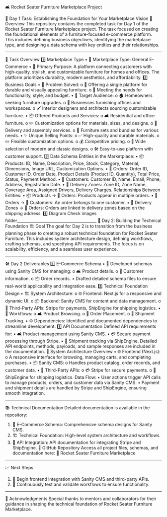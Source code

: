 🛋️ Rocket Seater Furniture Marketplace Project

📅 Day 1 Task: Establishing the Foundation for Your Marketplace Vision
📖 Overview
This repository contains the completed task for Day 1 of the Rocket Seater Furniture Marketplace project. The task focused on creating the foundational elements of a furniture-focused e-commerce platform. This includes defining business objectives, identifying the marketplace type, and designing a data schema with key entities and their relationships.
________________________________________
📝 Task Overview
1️⃣ Marketplace Type
•	🛒 Marketplace Type: General E-Commerce
•	🎯 Primary Purpose: A platform connecting customers with high-quality, stylish, and customizable furniture for homes and offices. The platform prioritizes durability, modern aesthetics, and affordability.
2️⃣ Business Goals
•	🔧 Problem Solved:
o	🏡 Offering a single platform for durable and visually appealing furniture.
o	🎨 Meeting the needs for functionality, style, and budget.
•	👥 Target Audience:
o	🏠 Homeowners seeking furniture upgrades.
o	🏢 Businesses furnishing offices and workspaces.
o	🖌️ Interior designers and architects sourcing customizable furniture.
•	📦 Offered Products and Services:
o	🛋️ Residential and office furniture.
o	✏️ Customization options for materials, sizes, and designs.
o	🚚 Delivery and assembly services.
o	🛒 Furniture sets and bundles for various needs.
•	✨ Unique Selling Points:
o	✅ High-quality and durable materials.
o	✏️ Flexible customization options.
o	💰 Competitive pricing.
o	🎨 Wide selection of modern and classic designs.
o	🛠️ Easy-to-use platform with customer support.
3️⃣ Data Schema
Entities in the Marketplace:
•	📦 Products: ID, Name, Description, Price, Stock, Category, Material, Dimensions, Image URL, Customization Options.
•	📄 Orders: Order ID, Customer ID, Order Date, Product Details (Product ID, Quantity), Total Price, Status, Payment Method.
•	👤 Customers: Customer ID, Name, Email, Phone, Address, Registration Date.
•	📍 Delivery Zones: Zone ID, Zone Name, Coverage Area, Assigned Drivers, Delivery Charges.
Relationships Between Entities:
•	📦 Products → 📄 Orders: Products appear in multiple orders.
•	📄 Orders → 👤 Customers: An order belongs to one customer.
•	📍 Delivery Zones → 📄 Orders: Orders are linked to delivery zones based on the shipping address.
4️⃣ Diagram
Check images folder________________________________________
🚀 Day 2: Building the Technical Foundation
🏗️ Goal
The goal for Day 2 is to transition from the business planning phase to creating a robust technical foundation for Rocket Seater Furniture. This includes system architecture design, defining workflows, crafting schemas, and specifying API requirements. The focus is on scalability, efficiency, and a seamless user experience.
________________________________________
🛠️ Day 2 Deliverables
1️⃣ E-Commerce Schema
•	📄 Developed schemas using Sanity CMS for managing:
o	🛋️ Product details.
o	👥 Customer information.
o	📦 Order records.
•	Drafted detailed schema files to ensure real-world applicability and integration ease.
2️⃣ Technical Foundation Design
•	🏗️ System Architecture:
o	🌐 Frontend: Next.js for a responsive and dynamic UI.
o	📦 Backend: Sanity CMS for content and data management.
o	🔗 Third-Party APIs: Stripe for payments, ShipEngine for shipping logistics.
•	🔄 Workflows:
o	🛋️ Product Browsing.
o	🛒 Order Placement.
o	🚚 Shipment Tracking.
•	⚙️ Dependencies: Identified and documented dependencies to streamline development.
3️⃣ API Documentation
Defined API requirements for:
•	🛋️ Product management using Sanity CMS.
•	💳 Secure payment processing through Stripe.
•	🚚 Shipment tracking via ShipEngine.
Detailed API endpoints, methods, payloads, and sample responses are included in the documentation.
🎨 System Architecture Overview
•	🌐 Frontend (Next.js):
o	A responsive interface for browsing, managing carts, and completing purchases.
•	📦 Sanity CMS:
o	Handles product catalog, order records, and customer data.
•	🔗 Third-Party APIs:
o	💳 Stripe for secure payments.
o	🚚 ShipEngine for shipping logistics.
Data Flow:
•	User actions trigger API calls to manage products, orders, and customer data via Sanity CMS.
•	Payment and shipment details are handled by Stripe and ShipEngine, ensuring smooth integration.
________________________________________
📚 Technical Documentation
Detailed documentation is available in the repository:
1.	📄 E-Commerce Schema: Comprehensive schema designs for Sanity CMS.
2.	🏗️ Technical Foundation: High-level system architecture and workflows.
3.	🔗 API Integration: API documentation for integrating Stripe and ShipEngine.
🔗 GitHub Repository
Access all project files, schemas, and documentation here:
🚀 Rocket Seater Furniture Marketplace
________________________________________
📈 Next Steps
1.	🔗 Begin frontend integration with Sanity CMS and third-party APIs.
2.	🧪 Continuously test and validate workflows to ensure functionality.
________________________________________
🙏 Acknowledgments
Special thanks to mentors and collaborators for their guidance in shaping the technical foundation of Rocket Seater Furniture Marketplace.


